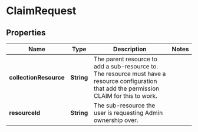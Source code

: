 # ClaimRequest

## Properties

Name | Type | Description | Notes
------------ | ------------- | ------------- | -------------
**collectionResource** | **String** | The parent resource to add a sub-resource to. The resource must have a resource configuration that add the permission CLAIM for this to work. | 
**resourceId** | **String** | The sub-resource the user is requesting Admin ownership over. | 


